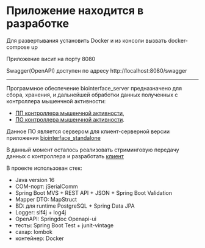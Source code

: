 Приложение находится в разработке
=================================
Для развертывания установить Docker и из консоли вызвать docker-compose up

Приложение висит на порту 8080

Swagger(OpenAPI) доступен по адресу http://localhost:8080/swagger

_______________________________________________________________________

Программное обеспечение biointerface_server предназначено для сбора, хранения, и дальнейшей обработки данных полученных
с контроллера мышенчной активности:

- [ПП контроллера мышенчной активности](https://github.com/itgavrilov/biointerfaceController_pcb),
- [ПО контроллера мышенчной активности](https://github.com/itgavrilov/biointerfaceController_embedded).

Данное ПО является сервером для клиент-серверной версии
приложения [biointerface_standalone](https://github.com/itgavrilov/biointerface_standalone)

В данный момент осталось реализовать стриминговую передачу данных с контроллера и
разработать [клиент](https://github.com/itgavrilov/biointerface_client)

В проекте использован стек:

- Java version 16
- COM-порт: jSerialComm
- Spring Boot MVS + REST API + JSON + Spring Boot Validation
- Mapper DTO: MapStruct
- BD: для runtime PostgreSQL + Spring Data JPA
- Logger: slf4j + log4j
- OpenAPI: Springdoc Openapi-ui
- тесты: Spring Boot Test + junit-vintage
- сахар: lombok
- контейнер: Docker
